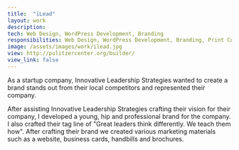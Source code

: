 ```yaml
---
title:  "iLead"
layout: work
description: 
tech: Web Design, WordPress Development, Branding
responsibilities: Web Design, WordPress Development, Branding, Print Collateral
image: /assets/images/work/ilead.jpg
view: http://pulitzercenter.org/builder/
view_link: false
---
```


As a startup company, Innovative Leadership Strategies wanted to create a brand stands out from their local competitors and represented their company.

After assisting Innovative Leadership Strategies crafting their vision for their company,
I developed a young, hip and professional brand for the company. I also crafted their tag line of "Great leaders think differently. We teach them how". After crafting their brand we created various marketing materials such as a website,
business cards, handbills and brochures.







